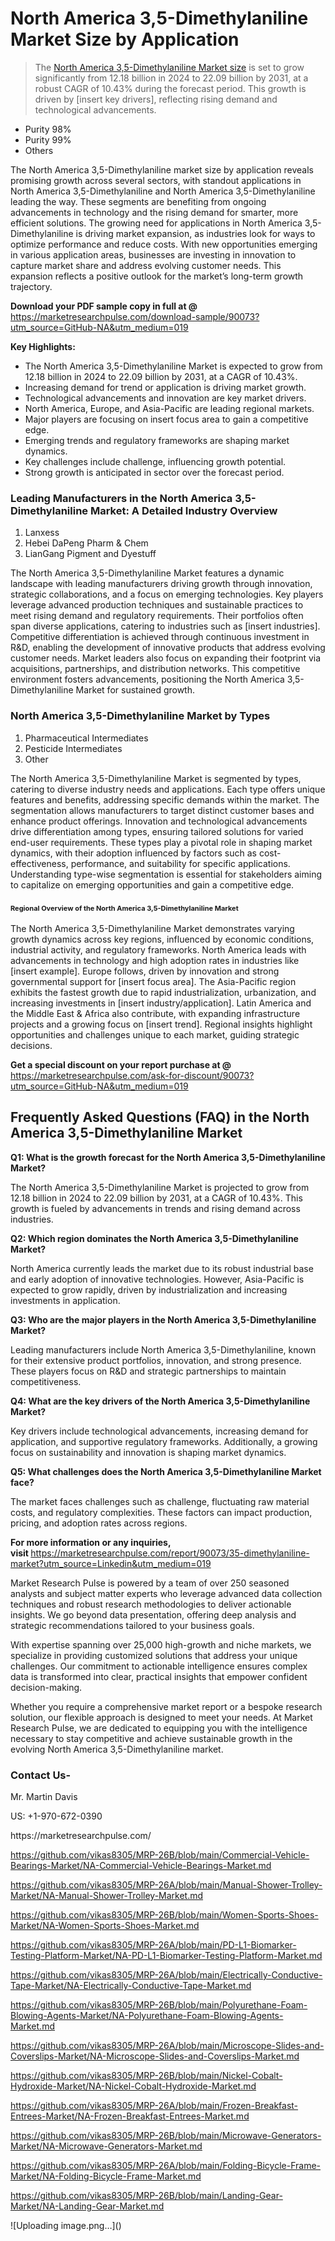 <h1>North America 3,5-Dimethylaniline Market&nbsp;Size by Application</h1><blockquote><p>The <a href="https://marketresearchpulse.com/download-sample/90073?utm_source=GitHub-NA&amp;utm_medium=019">North America 3,5-Dimethylaniline Market size</a> is set to grow significantly from 12.18 billion in 2024 to 22.09 billion by 2031, at a robust CAGR of 10.43% during the forecast period. This growth is driven by [insert key drivers], reflecting rising demand and technological advancements.</p></blockquote><ul><li>Purity 98%<li> Purity 99%<li> Others</li></ul><p>The North America 3,5-Dimethylaniline market size by application reveals promising growth across several sectors, with standout applications in North America 3,5-Dimethylaniline and North America 3,5-Dimethylaniline leading the way. These segments are benefiting from ongoing advancements in technology and the rising demand for smarter, more efficient solutions. The growing need for applications in North America 3,5-Dimethylaniline is driving market expansion, as industries look for ways to optimize performance and reduce costs. With new opportunities emerging in various application areas, businesses are investing in innovation to capture market share and address evolving customer needs. This expansion reflects a positive outlook for the market’s long-term growth trajectory.</p><p><strong>Download your PDF sample copy in full at @ </strong><a href="https://marketresearchpulse.com/download-sample/90073?utm_source=GitHub-NA&amp;utm_medium=019">https://marketresearchpulse.com/download-sample/90073?utm_source=GitHub-NA&amp;utm_medium=019</a></p><p><strong>Key Highlights: </strong></p><ul><li>The North America 3,5-Dimethylaniline Market is expected to grow from 12.18 billion in 2024 to 22.09 billion by 2031, at a CAGR of 10.43%.</li><li>Increasing demand for trend or application is driving market growth.</li><li>Technological advancements and innovation are key market drivers.</li><li>North America, Europe, and Asia-Pacific are leading regional markets.</li><li>Major players are focusing on insert focus area to gain a competitive edge.</li><li>Emerging trends and regulatory frameworks are shaping market dynamics.</li><li>Key challenges include challenge, influencing growth potential.</li><li>Strong growth is anticipated in sector over the forecast period.</li></ul><h3>Leading Manufacturers in the North America 3,5-Dimethylaniline Market: A Detailed Industry Overview</h3><ol><li>Lanxess</li><li>Hebei DaPeng Pharm & Chem</li><li>LianGang Pigment and Dyestuff</li></ol><div class="flex max-w-full flex-col flex-grow"><div class="min-h-8 text-message flex w-full flex-col items-end gap-2 whitespace-normal break-words [.text-message+&amp;]:mt-5" dir="auto" data-message-author-role="assistant" data-message-id="fd8432e4-4910-450d-b182-61b7bfb0a01f" data-message-model-slug="gpt-4o"><div class="flex w-full flex-col gap-1 empty:hidden first:pt-[3px]"><div class="markdown prose w-full break-words dark:prose-invert light"><p>The North America 3,5-Dimethylaniline Market features a dynamic landscape with leading manufacturers driving growth through innovation, strategic collaborations, and a focus on emerging technologies. Key players leverage advanced production techniques and sustainable practices to meet rising demand and regulatory requirements. Their portfolios often span diverse applications, catering to industries such as [insert industries]. Competitive differentiation is achieved through continuous investment in R&amp;D, enabling the development of innovative products that address evolving customer needs. Market leaders also focus on expanding their footprint via acquisitions, partnerships, and distribution networks. This competitive environment fosters advancements, positioning the North America 3,5-Dimethylaniline Market for sustained growth.</p></div></div></div></div><h3>North America 3,5-Dimethylaniline Market by Types</h3><ol><li>Pharmaceutical Intermediates<li> Pesticide Intermediates<li> Other</li></ol><div class="flex max-w-full flex-col flex-grow"><div class="min-h-8 text-message flex w-full flex-col items-end gap-2 whitespace-normal break-words [.text-message+&amp;]:mt-5" dir="auto" data-message-author-role="assistant" data-message-id="084470be-0bb7-4664-bddf-5156b4f41249" data-message-model-slug="gpt-4o-mini"><div class="flex w-full flex-col gap-1 empty:hidden first:pt-[3px]"><div class="markdown prose w-full break-words dark:prose-invert light"><p>The North America 3,5-Dimethylaniline Market is segmented by types, catering to diverse industry needs and applications. Each type offers unique features and benefits, addressing specific demands within the market. The segmentation allows manufacturers to target distinct customer bases and enhance product offerings. Innovation and technological advancements drive differentiation among types, ensuring tailored solutions for varied end-user requirements. These types play a pivotal role in shaping market dynamics, with their adoption influenced by factors such as cost-effectiveness, performance, and suitability for specific applications. Understanding type-wise segmentation is essential for stakeholders aiming to capitalize on emerging opportunities and gain a competitive edge.</p></div></div></div></div><h3><span style="font-size: 11px;">Regional Overview of the North America 3,5-Dimethylaniline Market</span></h3><div class="flex max-w-full flex-col flex-grow"><div class="min-h-8 text-message flex w-full flex-col items-end gap-2 whitespace-normal break-words [.text-message+&amp;]:mt-5" dir="auto" data-message-author-role="assistant" data-message-id="e9038762-ce64-4e30-91c9-9bd413514231" data-message-model-slug="gpt-4o-mini"><div class="flex w-full flex-col gap-1 empty:hidden first:pt-[3px]"><div class="markdown prose w-full break-words dark:prose-invert light"><p>The North America 3,5-Dimethylaniline Market demonstrates varying growth dynamics across key regions, influenced by economic conditions, industrial activity, and regulatory frameworks. North America leads with advancements in technology and high adoption rates in industries like [insert example]. Europe follows, driven by innovation and strong governmental support for [insert focus area]. The Asia-Pacific region exhibits the fastest growth due to rapid industrialization, urbanization, and increasing investments in [insert industry/application]. Latin America and the Middle East &amp; Africa also contribute, with expanding infrastructure projects and a growing focus on [insert trend]. Regional insights highlight opportunities and challenges unique to each market, guiding strategic decisions.</p></div></div></div></div><p><strong>Get a special discount on your report purchase at @ </strong><a href="https://marketresearchpulse.com/ask-for-discount/90073?utm_source=GitHub-NA&amp;utm_medium=019">https://marketresearchpulse.com/ask-for-discount/90073?utm_source=GitHub-NA&amp;utm_medium=019</a></p><h2>Frequently Asked Questions (FAQ) in the North America 3,5-Dimethylaniline Market</h2><p><strong>Q1: What is the growth forecast for the North America 3,5-Dimethylaniline Market?</strong></p><p>The North America 3,5-Dimethylaniline Market is projected to grow from 12.18 billion in 2024 to 22.09 billion by 2031, at a CAGR of 10.43%. This growth is fueled by advancements in trends and rising demand across industries.</p><p><strong>Q2: Which region dominates the North America 3,5-Dimethylaniline Market?</strong></p><p>North America currently leads the market due to its robust industrial base and early adoption of innovative technologies. However, Asia-Pacific is expected to grow rapidly, driven by industrialization and increasing investments in application.</p><p><strong>Q3: Who are the major players in the North America 3,5-Dimethylaniline Market?</strong></p><p>Leading manufacturers include North America 3,5-Dimethylaniline, known for their extensive product portfolios, innovation, and strong presence. These players focus on R&amp;D and strategic partnerships to maintain competitiveness.</p><p><strong>Q4: What are the key drivers of the North America 3,5-Dimethylaniline Market?</strong></p><p>Key drivers include technological advancements, increasing demand for application, and supportive regulatory frameworks. Additionally, a growing focus on sustainability and innovation is shaping market dynamics.</p><p><strong>Q5: What challenges does the North America 3,5-Dimethylaniline Market face?</strong></p><p>The market faces challenges such as challenge, fluctuating raw material costs, and regulatory complexities. These factors can impact production, pricing, and adoption rates across regions.</p><p><strong>For more information or any inquiries, visit&nbsp;</strong><a href="https://marketresearchpulse.com/report/90073/35-dimethylaniline-market?utm_source=Linkedin&utm_medium=019">https://marketresearchpulse.com/report/90073/35-dimethylaniline-market?utm_source=Linkedin&utm_medium=019</a></p><p>Market Research Pulse is powered by a team of over 250 seasoned analysts and subject matter experts who leverage advanced data collection techniques and robust research methodologies to deliver actionable insights. We go beyond data presentation, offering deep analysis and strategic recommendations tailored to your business goals.</p><p>With expertise spanning over 25,000 high-growth and niche markets, we specialize in providing customized solutions that address your unique challenges. Our commitment to actionable intelligence ensures complex data is transformed into clear, practical insights that empower confident decision-making.</p><p>Whether you require a comprehensive market report or a bespoke research solution, our flexible approach is designed to meet your needs. At Market Research Pulse, we are dedicated to equipping you with the intelligence necessary to stay competitive and achieve sustainable growth in the evolving North America 3,5-Dimethylaniline market.</p><h3><strong>Contact Us-</strong></h3><p>Mr. Martin Davis</p><p>US: +1-970-672-0390</p><p>https://marketresearchpulse.com/</p><p><a href="https://github.com/vikas8305/MRP-26B/blob/main/Commercial-Vehicle-Bearings-Market/NA-Commercial-Vehicle-Bearings-Market.md">https://github.com/vikas8305/MRP-26B/blob/main/Commercial-Vehicle-Bearings-Market/NA-Commercial-Vehicle-Bearings-Market.md</a></p><p><a href="https://github.com/vikas8305/MRP-26A/blob/main/Manual-Shower-Trolley-Market/NA-Manual-Shower-Trolley-Market.md">https://github.com/vikas8305/MRP-26A/blob/main/Manual-Shower-Trolley-Market/NA-Manual-Shower-Trolley-Market.md</a></p><p><a href="https://github.com/vikas8305/MRP-26B/blob/main/Women-Sports-Shoes-Market/NA-Women-Sports-Shoes-Market.md">https://github.com/vikas8305/MRP-26B/blob/main/Women-Sports-Shoes-Market/NA-Women-Sports-Shoes-Market.md</a></p><p><a href="https://github.com/vikas8305/MRP-26A/blob/main/PD-L1-Biomarker-Testing-Platform-Market/NA-PD-L1-Biomarker-Testing-Platform-Market.md">https://github.com/vikas8305/MRP-26A/blob/main/PD-L1-Biomarker-Testing-Platform-Market/NA-PD-L1-Biomarker-Testing-Platform-Market.md</a></p><p><a href="https://github.com/vikas8305/MRP-26A/blob/main/Electrically-Conductive-Tape-Market/NA-Electrically-Conductive-Tape-Market.md">https://github.com/vikas8305/MRP-26A/blob/main/Electrically-Conductive-Tape-Market/NA-Electrically-Conductive-Tape-Market.md</a></p><p><a href="https://github.com/vikas8305/MRP-26B/blob/main/Polyurethane-Foam-Blowing-Agents-Market/NA-Polyurethane-Foam-Blowing-Agents-Market.md">https://github.com/vikas8305/MRP-26B/blob/main/Polyurethane-Foam-Blowing-Agents-Market/NA-Polyurethane-Foam-Blowing-Agents-Market.md</a></p><p><a href="https://github.com/vikas8305/MRP-26A/blob/main/Microscope-Slides-and-Coverslips-Market/NA-Microscope-Slides-and-Coverslips-Market.md">https://github.com/vikas8305/MRP-26A/blob/main/Microscope-Slides-and-Coverslips-Market/NA-Microscope-Slides-and-Coverslips-Market.md</a></p><p><a href="https://github.com/vikas8305/MRP-26B/blob/main/Nickel-Cobalt-Hydroxide-Market/NA-Nickel-Cobalt-Hydroxide-Market.md">https://github.com/vikas8305/MRP-26B/blob/main/Nickel-Cobalt-Hydroxide-Market/NA-Nickel-Cobalt-Hydroxide-Market.md</a></p><p><a href="https://github.com/vikas8305/MRP-26A/blob/main/Frozen-Breakfast-Entrees-Market/NA-Frozen-Breakfast-Entrees-Market.md">https://github.com/vikas8305/MRP-26A/blob/main/Frozen-Breakfast-Entrees-Market/NA-Frozen-Breakfast-Entrees-Market.md</a></p><p><a href="https://github.com/vikas8305/MRP-26B/blob/main/Microwave-Generators-Market/NA-Microwave-Generators-Market.md">https://github.com/vikas8305/MRP-26B/blob/main/Microwave-Generators-Market/NA-Microwave-Generators-Market.md</a></p><p><a href="https://github.com/vikas8305/MRP-26A/blob/main/Folding-Bicycle-Frame-Market/NA-Folding-Bicycle-Frame-Market.md">https://github.com/vikas8305/MRP-26A/blob/main/Folding-Bicycle-Frame-Market/NA-Folding-Bicycle-Frame-Market.md</a></p><p><a href="https://github.com/vikas8305/MRP-26B/blob/main/Landing-Gear-Market/NA-Landing-Gear-Market.md">https://github.com/vikas8305/MRP-26B/blob/main/Landing-Gear-Market/NA-Landing-Gear-Market.md</a></p>
![Uploading image.png…]()
